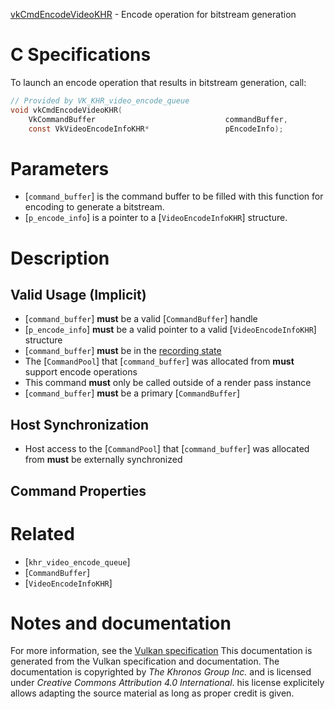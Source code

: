 [vkCmdEncodeVideoKHR](https://www.khronos.org/registry/vulkan/specs/1.3-extensions/man/html/vkCmdEncodeVideoKHR.html) - Encode operation for bitstream generation

# C Specifications
To launch an encode operation that results in bitstream generation, call:
```c
// Provided by VK_KHR_video_encode_queue
void vkCmdEncodeVideoKHR(
    VkCommandBuffer                             commandBuffer,
    const VkVideoEncodeInfoKHR*                 pEncodeInfo);
```

# Parameters
- [`command_buffer`] is the command buffer to be filled with this function for encoding to generate a bitstream.
- [`p_encode_info`] is a pointer to a [`VideoEncodeInfoKHR`] structure.

# Description
## Valid Usage (Implicit)
-  [`command_buffer`] **must**  be a valid [`CommandBuffer`] handle
-  [`p_encode_info`] **must**  be a valid pointer to a valid [`VideoEncodeInfoKHR`] structure
-  [`command_buffer`] **must**  be in the [recording state]()
-    The [`CommandPool`] that [`command_buffer`] was allocated from  **must**  support encode operations
-    This command  **must**  only be called outside of a render pass instance
-  [`command_buffer`] **must**  be a primary [`CommandBuffer`]

## Host Synchronization
- Host access to the [`CommandPool`] that [`command_buffer`] was allocated from  **must**  be externally synchronized

## Command Properties

# Related
- [`khr_video_encode_queue`]
- [`CommandBuffer`]
- [`VideoEncodeInfoKHR`]

# Notes and documentation
For more information, see the [Vulkan specification](https://www.khronos.org/registry/vulkan/specs/1.3-extensions/html/vkspec.html)
This documentation is generated from the Vulkan specification and documentation.
The documentation is copyrighted by *The Khronos Group Inc.* and is licensed under *Creative Commons Attribution 4.0 International*.
his license explicitely allows adapting the source material as long as proper credit is given.
        